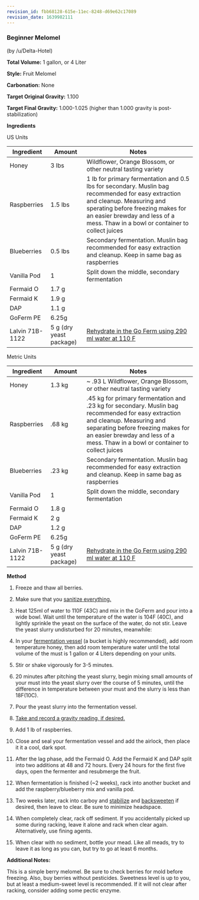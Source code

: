 ```yaml
---
revision_id: fbb68128-615e-11ec-8248-d69e62c17089
revision_date: 1639982111
---
```


### Beginner Melomel

(by /u/Delta-Hotel)

**Total Volume:** 1 gallon,  or 4 Liter

**Style:** Fruit Melomel

**Carbonation:** None

**Target Original Gravity:** 1.100

**Target Final Gravity:** 1.000-1.025 (higher than 1.000 gravity is post-stabilization)

**Ingredients**

US Units

Ingredient|Amount | Notes
---|---|---
Honey|3 lbs|Wildflower, Orange Blossom, or other neutral tasting variety
Raspberries| 1.5 lbs|1 lb for primary fermentation and 0.5 lbs for secondary. Muslin bag recommended for easy extraction and cleanup. Measuring and sperating before freezing makes for an easier brewday and less of a mess. Thaw in a bowl or container to collect juices
Blueberries|0.5 lbs|Secondary fermentation. Muslin bag recommended for easy extraction and cleanup. Keep in same bag as raspberries
Vanilla Pod|1|Split down the middle, secondary fermentation
Fermaid O|1.7 g|
Fermaid K|1.9 g|
DAP|1.1 g|
GoFerm PE|6.25g|
Lalvin 71B-1122|5 g (dry yeast package)|[Rehydrate in the Go Ferm using 290 ml water at 110 F](http://www.scottlab.com/product-102.aspx)

Metric Units

Ingredient|Amount | Notes
---|---|---
Honey|1.3 kg| ~ .93 L Wildflower, Orange Blossom, or other neutral tasting variety
Raspberries| .68 kg| .45 kg for primary fermentation and .23 kg for secondary. Muslin bag recommended for easy extraction and cleanup. Measuring and separating before freezing makes for an easier brewday and less of a mess. Thaw in a bowl or container to collect juices
Blueberries|.23 kg|Secondary fermentation. Muslin bag recommended for easy extraction and cleanup. Keep in same bag as raspberries
Vanilla Pod|1|Split down the middle, secondary fermentation
Fermaid O|1.8 g|
Fermaid K|2 g|
DAP|1.2 g|
GoFerm PE|6.25g|
Lalvin 71B-1122|5 g (dry yeast package)|[Rehydrate in the Go Ferm using 290 ml water at 110 F](http://www.scottlab.com/product-102.aspx)


**Method**

1.  Freeze and thaw all berries.

1. Make sure that you [sanitize everything.](/r/mead/wiki/process/sanitation)

1. Heat 125ml of water to 110F (43C) and mix in the GoFerm and pour into a wide bowl.  Wait until the temperature of the water is 104F (40C), and lightly sprinkle the yeast on the surface of the water, do not stir. Leave the yeast slurry undisturbed for 20 minutes, meanwhile:  

1. In your [fermentation vessel](/r/mead/wiki/resources/equipment) (a bucket is highly recommended), add room temperature honey, then add room temperature water until the total volume of the must is 1 gallon or 4 Liters depending on your units.

1. Stir or shake vigorously for 3-5 minutes.

1. 20 minutes after pitching the yeast slurry, begin mixing small amounts of your must into the yeast slurry over the course of 5 minutes, until the difference in temperature between your must and the slurry is less than 18F(10C).  

1.  Pour the yeast slurry into the fermentation vessel. 
 
1. [Take and record a gravity reading, if desired.](/faq/hydrometer)

1. Add 1 lb of raspberries.

1. Close and seal your fermentation vessel and add the airlock, then place it it a cool, dark spot.

1. After the lag phase, add the Fermaid O. Add the Fermaid K and DAP split into two additions at 48 and 72 hours. Every 24 hours for the first five days, open the fermenter and resubmerge the fruit.  

1. When fermentation is finished (~2 weeks), rack into another bucket and add the raspberry/blueberry mix and vanilla pod.

1. Two weeks later, rack into carboy and [stabilize](/process/stabilization) and [backsweeten](https://www.reddit.com/r/mead/wiki/process/back_sweeten) if desired, then leave to clear. Be sure to minimize headspace.

1. When completely clear, rack off sediment. If you accidentally picked up some during racking, leave it alone and rack when clear again. Alternatively, use fining agents.

1. When clear with no sediment, bottle your mead. Like all meads, try to leave it as long as you can, but try to go at least 6 months.

**Additional Notes:**

This is a simple berry melomel. Be sure to check berries for mold before freezing. Also, buy berries without pesticides. Sweetness level is up to you, but at least a medium-sweet level is recommended. If it will not clear after racking, consider adding some pectic enzyme.